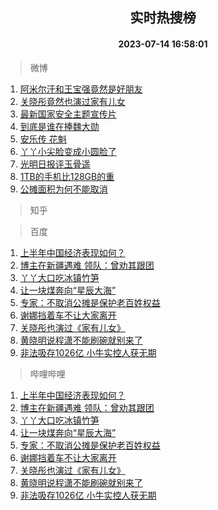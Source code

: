 <div align="center"><h2>实时热搜榜</h2><h4>2023-07-14 16:58:01</h4></div>

> 微博  

1. [阿米尔汗和王宝强竟然是好朋友](https://s.weibo.com/weibo?q=%23%E9%98%BF%E7%B1%B3%E5%B0%94%E6%B1%97%E5%92%8C%E7%8E%8B%E5%AE%9D%E5%BC%BA%E7%AB%9F%E7%84%B6%E6%98%AF%E5%A5%BD%E6%9C%8B%E5%8F%8B%23&t=31&band_rank=1&Refer=top)<br />
2. [关晓彤竟然也演过家有儿女](https://s.weibo.com/weibo?q=%23%E5%85%B3%E6%99%93%E5%BD%A4%E7%AB%9F%E7%84%B6%E4%B9%9F%E6%BC%94%E8%BF%87%E5%AE%B6%E6%9C%89%E5%84%BF%E5%A5%B3%23&t=31&band_rank=2&Refer=top)<br />
3. [最新国家安全主题宣传片](https://s.weibo.com/weibo?q=%23%E6%9C%80%E6%96%B0%E5%9B%BD%E5%AE%B6%E5%AE%89%E5%85%A8%E4%B8%BB%E9%A2%98%E5%AE%A3%E4%BC%A0%E7%89%87%23&t=31&band_rank=3&Refer=top)<br />
4. [到底是谁在捧魏大勋](https://s.weibo.com/weibo?q=%23%E5%88%B0%E5%BA%95%E6%98%AF%E8%B0%81%E5%9C%A8%E6%8D%A7%E9%AD%8F%E5%A4%A7%E5%8B%8B%23&t=31&band_rank=4&Refer=top)<br />
5. [安乐传 花魁](https://s.weibo.com/weibo?q=%E5%AE%89%E4%B9%90%E4%BC%A0%20%E8%8A%B1%E9%AD%81&t=31&band_rank=5&Refer=top)<br />
6. [丫丫小尖脸变成小圆脸了](https://s.weibo.com/weibo?q=%23%E4%B8%AB%E4%B8%AB%E5%B0%8F%E5%B0%96%E8%84%B8%E5%8F%98%E6%88%90%E5%B0%8F%E5%9C%86%E8%84%B8%E4%BA%86%23&t=31&band_rank=6&Refer=top)<br />
7. [光明日报评玉骨遥](https://s.weibo.com/weibo?q=%23%E5%85%89%E6%98%8E%E6%97%A5%E6%8A%A5%E8%AF%84%E7%8E%89%E9%AA%A8%E9%81%A5%23&t=31&band_rank=7&Refer=top)<br />
8. [1TB的手机比128GB的重](https://s.weibo.com/weibo?q=%231TB%E7%9A%84%E6%89%8B%E6%9C%BA%E6%AF%94128GB%E7%9A%84%E9%87%8D%23&t=31&band_rank=8&Refer=top)<br />
9. [公摊面积为何不能取消](https://s.weibo.com/weibo?q=%23%E5%85%AC%E6%91%8A%E9%9D%A2%E7%A7%AF%E4%B8%BA%E4%BD%95%E4%B8%8D%E8%83%BD%E5%8F%96%E6%B6%88%23&t=31&band_rank=9&Refer=top)<br />

> 知乎  


> 百度  

1. [上半年中国经济表现如何？](https://www.baidu.com/s?wd=%E4%B8%8A%E5%8D%8A%E5%B9%B4%E4%B8%AD%E5%9B%BD%E7%BB%8F%E6%B5%8E%E8%A1%A8%E7%8E%B0%E5%A6%82%E4%BD%95%EF%BC%9F&sa=fyb_news&rsv_dl=fyb_news)<br />
2. [博主在新疆遇难 领队：曾劝其跟团](https://www.baidu.com/s?wd=%E5%8D%9A%E4%B8%BB%E5%9C%A8%E6%96%B0%E7%96%86%E9%81%87%E9%9A%BE+%E9%A2%86%E9%98%9F%EF%BC%9A%E6%9B%BE%E5%8A%9D%E5%85%B6%E8%B7%9F%E5%9B%A2&sa=fyb_news&rsv_dl=fyb_news)<br />
3. [丫丫大口吃冰镇竹笋](https://www.baidu.com/s?wd=%E4%B8%AB%E4%B8%AB%E5%A4%A7%E5%8F%A3%E5%90%83%E5%86%B0%E9%95%87%E7%AB%B9%E7%AC%8B&sa=fyb_news&rsv_dl=fyb_news)<br />
4. [让一块煤奔向“星辰大海”](https://www.baidu.com/s?wd=%E8%AE%A9%E4%B8%80%E5%9D%97%E7%85%A4%E5%A5%94%E5%90%91%E2%80%9C%E6%98%9F%E8%BE%B0%E5%A4%A7%E6%B5%B7%E2%80%9D&sa=fyb_news&rsv_dl=fyb_news)<br />
5. [专家：不取消公摊是保护老百姓权益](https://www.baidu.com/s?wd=%E4%B8%93%E5%AE%B6%EF%BC%9A%E4%B8%8D%E5%8F%96%E6%B6%88%E5%85%AC%E6%91%8A%E6%98%AF%E4%BF%9D%E6%8A%A4%E8%80%81%E7%99%BE%E5%A7%93%E6%9D%83%E7%9B%8A&sa=fyb_news&rsv_dl=fyb_news)<br />
6. [谢娜挡着车不让大家离开](https://www.baidu.com/s?wd=%E8%B0%A2%E5%A8%9C%E6%8C%A1%E7%9D%80%E8%BD%A6%E4%B8%8D%E8%AE%A9%E5%A4%A7%E5%AE%B6%E7%A6%BB%E5%BC%80&sa=fyb_news&rsv_dl=fyb_news)<br />
7. [关晓彤也演过《家有儿女》](https://www.baidu.com/s?wd=%E5%85%B3%E6%99%93%E5%BD%A4%E4%B9%9F%E6%BC%94%E8%BF%87%E3%80%8A%E5%AE%B6%E6%9C%89%E5%84%BF%E5%A5%B3%E3%80%8B&sa=fyb_news&rsv_dl=fyb_news)<br />
8. [黄晓明说程潇不能刷碗就别来了](https://www.baidu.com/s?wd=%E9%BB%84%E6%99%93%E6%98%8E%E8%AF%B4%E7%A8%8B%E6%BD%87%E4%B8%8D%E8%83%BD%E5%88%B7%E7%A2%97%E5%B0%B1%E5%88%AB%E6%9D%A5%E4%BA%86&sa=fyb_news&rsv_dl=fyb_news)<br />
9. [非法吸存1026亿 小牛实控人获无期](https://www.baidu.com/s?wd=%E9%9D%9E%E6%B3%95%E5%90%B8%E5%AD%981026%E4%BA%BF+%E5%B0%8F%E7%89%9B%E5%AE%9E%E6%8E%A7%E4%BA%BA%E8%8E%B7%E6%97%A0%E6%9C%9F&sa=fyb_news&rsv_dl=fyb_news)<br />

> 哔哩哔哩  

1. [上半年中国经济表现如何？](https://www.baidu.com/s?wd=%E4%B8%8A%E5%8D%8A%E5%B9%B4%E4%B8%AD%E5%9B%BD%E7%BB%8F%E6%B5%8E%E8%A1%A8%E7%8E%B0%E5%A6%82%E4%BD%95%EF%BC%9F&sa=fyb_news&rsv_dl=fyb_news)<br />
2. [博主在新疆遇难 领队：曾劝其跟团](https://www.baidu.com/s?wd=%E5%8D%9A%E4%B8%BB%E5%9C%A8%E6%96%B0%E7%96%86%E9%81%87%E9%9A%BE+%E9%A2%86%E9%98%9F%EF%BC%9A%E6%9B%BE%E5%8A%9D%E5%85%B6%E8%B7%9F%E5%9B%A2&sa=fyb_news&rsv_dl=fyb_news)<br />
3. [丫丫大口吃冰镇竹笋](https://www.baidu.com/s?wd=%E4%B8%AB%E4%B8%AB%E5%A4%A7%E5%8F%A3%E5%90%83%E5%86%B0%E9%95%87%E7%AB%B9%E7%AC%8B&sa=fyb_news&rsv_dl=fyb_news)<br />
4. [让一块煤奔向“星辰大海”](https://www.baidu.com/s?wd=%E8%AE%A9%E4%B8%80%E5%9D%97%E7%85%A4%E5%A5%94%E5%90%91%E2%80%9C%E6%98%9F%E8%BE%B0%E5%A4%A7%E6%B5%B7%E2%80%9D&sa=fyb_news&rsv_dl=fyb_news)<br />
5. [专家：不取消公摊是保护老百姓权益](https://www.baidu.com/s?wd=%E4%B8%93%E5%AE%B6%EF%BC%9A%E4%B8%8D%E5%8F%96%E6%B6%88%E5%85%AC%E6%91%8A%E6%98%AF%E4%BF%9D%E6%8A%A4%E8%80%81%E7%99%BE%E5%A7%93%E6%9D%83%E7%9B%8A&sa=fyb_news&rsv_dl=fyb_news)<br />
6. [谢娜挡着车不让大家离开](https://www.baidu.com/s?wd=%E8%B0%A2%E5%A8%9C%E6%8C%A1%E7%9D%80%E8%BD%A6%E4%B8%8D%E8%AE%A9%E5%A4%A7%E5%AE%B6%E7%A6%BB%E5%BC%80&sa=fyb_news&rsv_dl=fyb_news)<br />
7. [关晓彤也演过《家有儿女》](https://www.baidu.com/s?wd=%E5%85%B3%E6%99%93%E5%BD%A4%E4%B9%9F%E6%BC%94%E8%BF%87%E3%80%8A%E5%AE%B6%E6%9C%89%E5%84%BF%E5%A5%B3%E3%80%8B&sa=fyb_news&rsv_dl=fyb_news)<br />
8. [黄晓明说程潇不能刷碗就别来了](https://www.baidu.com/s?wd=%E9%BB%84%E6%99%93%E6%98%8E%E8%AF%B4%E7%A8%8B%E6%BD%87%E4%B8%8D%E8%83%BD%E5%88%B7%E7%A2%97%E5%B0%B1%E5%88%AB%E6%9D%A5%E4%BA%86&sa=fyb_news&rsv_dl=fyb_news)<br />
9. [非法吸存1026亿 小牛实控人获无期](https://www.baidu.com/s?wd=%E9%9D%9E%E6%B3%95%E5%90%B8%E5%AD%981026%E4%BA%BF+%E5%B0%8F%E7%89%9B%E5%AE%9E%E6%8E%A7%E4%BA%BA%E8%8E%B7%E6%97%A0%E6%9C%9F&sa=fyb_news&rsv_dl=fyb_news)<br />
